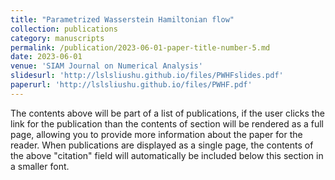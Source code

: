 ```yaml
---
title: "Parametrized Wasserstein Hamiltonian flow"
collection: publications
category: manuscripts
permalink: /publication/2023-06-01-paper-title-number-5.md
date: 2023-06-01
venue: 'SIAM Journal on Numerical Analysis'
slidesurl: 'http://lslsliushu.github.io/files/PWHFslides.pdf'
paperurl: 'http://lslsliushu.github.io/files/PWHF.pdf'
---
```


The contents above will be part of a list of publications, if the user clicks the link for the publication than the contents of section will be rendered as a full page, allowing you to provide more information about the paper for the reader. When publications are displayed as a single page, the contents of the above "citation" field will automatically be included below this section in a smaller font.
